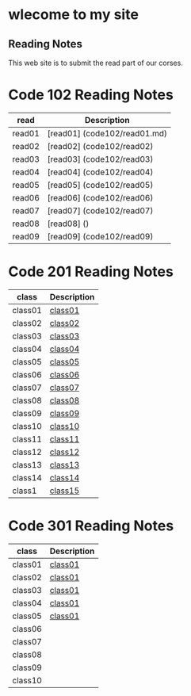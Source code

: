 # wlecome to my site
## Reading Notes
This web site is to submit the read part of our corses.
# Code 102 Reading Notes
| read      | Description |
| ----------- | ----------- |
| read01      | [read01] (code102/read01.md)  |
| read02      | [read02] (code102/read02)  |
| read03      | [read03] (code102/read03)  |
| read04      | [read04] (code102/read04)  |
| read05      | [read05] (code102/read05)  |
| read06      | [read06] (code102/read06)  |
| read07      | [read07] (code102/read07)  |
| read08      | [read08] ()  |
| read09      | [read09] (code102/read09)  |

# Code 201 Reading Notes
| class        | Description |
| -----------  | ----------- |
| class01      | [class01 ](code201/class01)|
| class02      | [class02 ](code201/class02)|
| class03      | [class03 ](code201/class03) |
| class04      | [class04 ](code201/class04) |
| class05      | [class05 ](code201/class05)|
| class06      | [class06 ](code201/class06) |
| class07      | [class07 ](code201/class07) |
| class08      | [class08 ](code201/class08) |
| class09      | [class09 ](code201/class09) |
| class10      | [class10 ](code201/class010) |
| class11      | [class11 ](code201/class011) |
| class12      | [class12 ](code201/class012)|
| class13      | [class13 ](code201/class013) |
| class14      | [class14 ](code201/class014a) |
| class1       | [class15 ](code201/class014b) |

# Code 301 Reading Notes

| class        | Description |
| -----------  | ----------- |
| class01      | [class01 ](code301/class01) |
| class02      | [class01 ](code301/class02) |
| class03      | [class01 ](code301/class03) |
| class04      | [class01 ](code301/class04) |
| class05      | [class01 ](code301/class05) |
| class06      |  |
| class07      |  |
| class08      |  |
| class09      |  |
| class10      |  |




